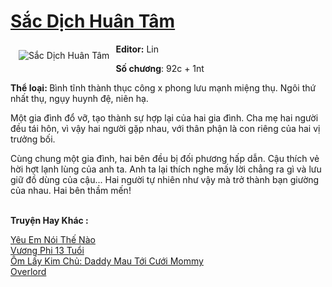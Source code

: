 <a href="https://utruyen.com/sac-dich-huan-tam/21093/" title="Sắc Dịch Huân Tâm"><h1>Sắc Dịch Huân Tâm</h1></a><div style="display:table"><img align="right" style="float: left; padding: 10px;" src="https://utruyen.com/images/story/200x260/sac-dich-huan-tam.jpg" alt="Sắc Dịch Huân Tâm"><b>Editor:</b> Lin<p></p><b>Số chương</b>: 92c + 1nt<p></p><b>Thể loại: </b>Bình tĩnh thành thục công x phong lưu mạnh miệng thụ. Ngôi thứ nhất thụ, ngụy huynh đệ, niên hạ.<p></p>Một gia đình đổ vỡ, tạo thành sự hợp lại của hai gia đình. Cha mẹ hai người đều tái hôn, vì vậy hai người gặp nhau, với thân phận là con riêng của hai vị trưởng bối. <p></p>Cùng chung một gia đình, hai bên đều bị đối phương hấp dẫn. Cậu thích vẻ hời hợt lạnh lùng của anh ta. Anh ta lại thích nghe mấy lời chẳng ra gì và lưu giữ đồ dùng của cậu... Hai người tự nhiên như vậy mà trở thành bạn giường của nhau. Hai bên thầm mến!</div><p><br><b>Truyện Hay Khác :</b></p><a href="https://utruyen.com/yeu-em-noi-the-nao/21092/" alt="Yêu Em Nói Thế Nào">Yêu Em Nói Thế Nào</a><br/><a href="https://github.com/quanluxury/truyenhot/tree/master/truyenhay/1860/" alt="Vương Phi 13 Tuổi">Vương Phi 13 Tuổi</a><br/><a href="https://truyenngontinhay.wordpress.com/2019/10/03/om-lay-kim-chu-daddy-mau-toi-cuoi-mommy/" alt="Ôm Lấy Kim Chủ: Daddy Mau Tới Cưới Mommy">Ôm Lấy Kim Chủ: Daddy Mau Tới Cưới Mommy</a><br/><a href="https://github.com/quanluxury/truyenhot/tree/master/truyenhay/9028/" alt="Overlord">Overlord</a><br/>
